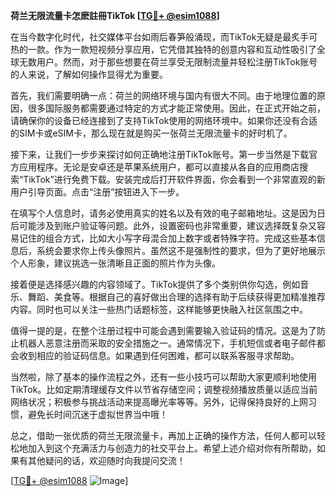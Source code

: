 **荷兰无限流量卡怎麽註冊TikTok [[TG💪+ @esim1088](https://t.me/s/esim1088)]**

在当今数字化时代，社交媒体平台如雨后春笋般涌现，而TikTok无疑是最炙手可热的一款。作为一款短视频分享应用，它凭借其独特的创意内容和互动性吸引了全球无数用户。然而，对于那些想要在荷兰享受无限制流量并轻松注册TikTok账号的人来说，了解如何操作显得尤为重要。

首先，我们需要明确一点：荷兰的网络环境与国内有很大不同。由于地理位置的原因，很多国际服务都需要通过特定的方式才能正常使用。因此，在正式开始之前，请确保你的设备已经连接到了支持TikTok使用的网络环境中。如果你还没有合适的SIM卡或eSIM卡，那么现在就是购买一张荷兰无限流量卡的好时机了。

接下来，让我们一步步来探讨如何正确地注册TikTok账号。第一步当然是下载官方应用程序。无论是安卓还是苹果系统用户，都可以直接从各自的应用商店搜索“TikTok”进行免费下载。安装完成后打开软件界面，你会看到一个非常直观的新用户引导页面。点击“注册”按钮进入下一步。

在填写个人信息时，请务必使用真实的姓名以及有效的电子邮箱地址。这是因为日后可能涉及到账户验证等问题。此外，设置密码也非常重要，建议选择既复杂又容易记住的组合方式，比如大小写字母混合加上数字或者特殊字符。完成这些基本信息后，系统会要求你上传头像照片。虽然这不是强制性的要求，但为了更好地展示个人形象，建议挑选一张清晰且正面的照片作为头像。

接着便是选择感兴趣的内容领域了。TikTok提供了多个类别供你勾选，例如音乐、舞蹈、美食等。根据自己的喜好做出合理的选择有助于后续获得更加精准推荐内容。同时也可以关注一些热门话题标签，这样能够更快融入社区氛围之中。

值得一提的是，在整个注册过程中可能会遇到需要输入验证码的情况。这是为了防止机器人恶意注册而采取的安全措施之一。通常情况下，手机短信或者电子邮件都会收到相应的验证码信息。如果遇到任何困难，都可以联系客服寻求帮助。

当然啦，除了基本的操作流程之外，还有一些小技巧可以帮助大家更顺利地使用TikTok。比如定期清理缓存文件以节省存储空间；调整视频播放质量以适应当前网络状况；积极参与挑战活动来提高曝光率等等。另外，记得保持良好的上网习惯，避免长时间沉迷于虚拟世界当中哦！

总之，借助一张优质的荷兰无限流量卡，再加上正确的操作方法，任何人都可以轻松地加入到这个充满活力与创造力的社交平台上。希望上述介绍对你有所帮助，如果有其他疑问的话，欢迎随时向我提问交流！

[[TG💪+ @esim1088](https://t.me/s/esim1088) ![Image](https://i.postimg.cc/4NQfJmqS/Snipaste-2025-05-13-00-14-12.png)]